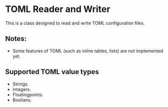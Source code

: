 # TOML Reader and Writer
This is a class designed to read and write TOML configuration files.

## Notes:
- Some features of TOML (such as inline tables, lists) are not implemented yet.

## Supported TOML value types
- Strings.
- Intagers.
- Floatingpoints.
- Boolians.
